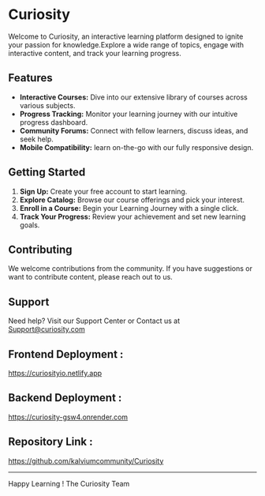 # Curiosity

Welcome to Curiosity, an interactive learning platform designed to ignite your passion for knowledge.Explore a wide range of topics, engage with interactive content, and track your learning progress.

## Features

- **Interactive Courses:** Dive into our extensive library of courses across various subjects.
- **Progress Tracking:** Monitor your learning journey with our intuitive progress dashboard.
- **Community Forums:** Connect with fellow learners, discuss ideas, and seek help.
- **Mobile Compatibility:** learn on-the-go with our fully responsive design.

## Getting Started
1. **Sign Up:** Create your free account to start learning.
2. **Explore Catalog:** Browse our course offerings and pick your interest.
3. **Enroll in a Course:** Begin your Learning Journey with a single click.
4. **Track Your Progress:** Review your achievement and set new learning goals.

## Contributing 

We welcome contributions from the community. If you have suggestions or want to contribute content, please reach out to us.

## Support

Need help? Visit our Support Center or Contact us at Support@curiosity.com

## Frontend Deployment :

https://curiosityio.netlify.app

## Backend Deployment :

https://curiosity-gsw4.onrender.com

## Repository Link :

https://github.com/kalviumcommunity/Curiosity

---
Happy Learning !
The Curiosity Team
